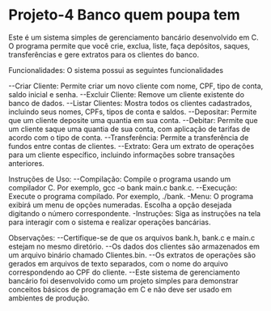 # Projeto-4 Banco quem poupa tem

Este é um sistema simples de gerenciamento bancário desenvolvido em C. O programa permite que você crie, exclua, liste, faça depósitos, saques, transferências e gere extratos para os clientes do banco.

Funcionalidades:
O sistema possui as seguintes funcionalidades

--Criar Cliente: Permite criar um novo cliente com nome, CPF, tipo de conta, saldo inicial e senha.
--Excluir Cliente: Remove um cliente existente do banco de dados.
--Listar Clientes: Mostra todos os clientes cadastrados, incluindo seus nomes, CPFs, tipos de conta e saldos.
--Depositar: Permite que um cliente deposite uma quantia em sua conta.
--Debitar: Permite que um cliente saque uma quantia de sua conta, com aplicação de tarifas de acordo com o tipo de conta.
--Transferência: Permite a transferência de fundos entre contas de clientes.
--Extrato: Gera um extrato de operações para um cliente específico, incluindo informações sobre transações anteriores.


Instruções de Uso:
--Compilação: Compile o programa usando um compilador C. Por exemplo, gcc -o bank main.c bank.c.
--Execução: Execute o programa compilado. Por exemplo, ./bank.
-Menu: O programa exibirá um menu de opções numeradas. Escolha a opção desejada digitando o número correspondente.
-Instruções: Siga as instruções na tela para interagir com o sistema e realizar operações bancárias.


Observações:
--Certifique-se de que os arquivos bank.h, bank.c e main.c estejam no mesmo diretório.
--Os dados dos clientes são armazenados em um arquivo binário chamado Clientes.bin.
--Os extratos de operações são gerados em arquivos de texto separados, com o nome do arquivo correspondendo ao CPF do cliente.
--Este sistema de gerenciamento bancário foi desenvolvido como um projeto simples para demonstrar conceitos básicos de programação em C e não deve ser usado em ambientes de produção.

